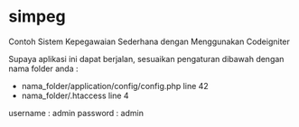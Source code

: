 # simpeg
Contoh Sistem Kepegawaian Sederhana dengan Menggunakan Codeigniter

Supaya aplikasi ini dapat berjalan, sesuaikan pengaturan dibawah dengan nama folder anda :

* nama_folder/application/config/config.php line 42
* nama_folder/.htaccess line 4

username : admin password : admin